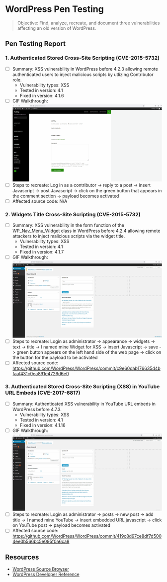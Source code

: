 # WordPress Pen Testing


> Objective: Find, analyze, recreate, and document three vulnerabilities affecting an old version of WordPress.

## Pen Testing Report

### 1. Authenticated Stored Cross-Site Scripting (CVE-2015-5732)

- [ ] Summary: XSS vulnerability in WordPress before 4.2.3 allowing remote authenticated users to inject malicious scripts by utlizing Contributor role. 
  - Vulnerability types: XSS
  - Tested in version: 4.1
  - Fixed in version: 4.1.6
- [ ] GIF Walkthrough: <img src="XSS 1.gif">
- [ ] Steps to recreate: Log in as a contributor -> reply to a post -> insert Javascript -> post Javascript -> click on the green button that appears in the comment section -> payload becomes activated
- [ ] Affected source code: N/A
  
### 2. Widgets Title Cross-Site Scripting (CVE-2015-5732)

- [ ] Summary: XSS vulnerability in the form function of the WP_Nav_Menu_Widget class in WordPress before 4.2.4 allowing remote attackers to inject malicious scripts via the widget title. 
  - Vulnerability types: XSS
  - Tested in version: 4.1
  - Fixed in version: 4.1.7
- [ ] GIF Walkthrough: <img src="XSS 2.gif">
- [ ] Steps to recreate: Login as administrator -> appearance -> widgets -> text -> title -> I named mine Widget for XSS -> insert Javascript -> save -> green button appears on the left hand side of the web page -> click on the button for the payload to be activated
- [ ] Affected source code: https://github.com/WordPress/WordPress/commit/c9e60dab176635d4bfaaf431c0ea891e4726d6e0

### 3. Authenticated Stored Cross-Site Scripting (XSS) in YouTube URL Embeds (CVE-2017-6817)

- [ ] Summary: Authenticated XSS vulnerability in YouTube URL embeds in WordPress before 4.7.3.
  - Vulnerability types: XSS
  - Tested in version: 4.1
  - Fixed in version: 4.1.16
- [ ] GIF Walkthrough: <img src="Youtube.gif">
- [ ] Steps to recreate: Login as administrator -> posts -> new post -> add title -> I named mine YouTube -> insert embedded URL javascript -> click on YouTube post -> payload becomes activated
- [ ] Affected source code: https://github.com/WordPress/WordPress/commit/419c8d97ce8df7d5004ee0b566bc5e095f0a6ca8

## Resources

- [WordPress Source Browser](https://core.trac.wordpress.org/browser/)
- [WordPress Developer Reference](https://developer.wordpress.org/reference/)
